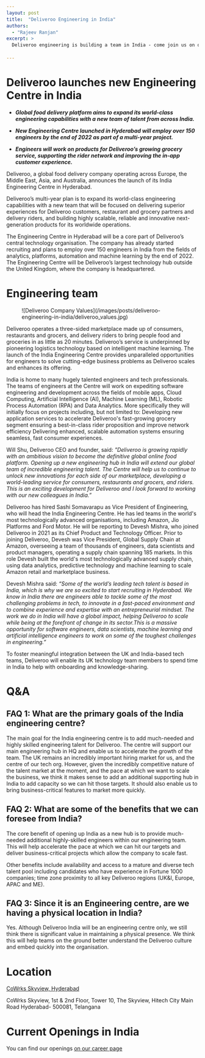 ```yaml
---
layout: post
title:  "Deliveroo Engineering in India"
authors:
  - "Rajeev Ranjan"
excerpt: >
  Deliveroo engineering is building a team in India - come join us on our journey to become the definitive food delivery company!

---
```


# Deliveroo launches new Engineering Centre in India

* ***Global food delivery platform aims to expand its world-class engineering capabilities with a new team of talent from across India.***

* ***New Engineering Centre launched in Hyderabad will employ over 150 engineers by the end of 2022 as part of a multi-year project.***

* ***Engineers will work on products for Deliveroo’s growing grocery service, supporting the rider network and improving the in-app customer experience.***

Deliveroo, a global food delivery company operating across Europe, the Middle East, Asia, and Australia, announces the launch of its India Engineering Centre in Hyderabad.

Deliveroo’s multi-year plan is to expand its world-class engineering capabilities with a new team that will be focused on delivering superior experiences for Deliveroo customers, restaurant and grocery partners and delivery riders, and building highly scalable, reliable and innovative next-generation products for its worldwide operations.

The Engineering Centre in Hyderabad will be a core part of Deliveroo’s central technology organisation. The company has already started recruiting and plans to employ over 150 engineers in India from the fields of analytics, platforms, automation and machine learning by the end of 2022. The Engineering Centre will be Deliveroo’s largest technology hub outside the United Kingdom, where the company is headquartered.

# Engineering team

<figure>
![Deliveroo Company Values](/images/posts/deliveroo-engineering-in-india/deliveroo_values.jpg)
</figure>

Deliveroo operates a three-sided marketplace made up of consumers, restaurants and grocers, and delivery riders to bring people food and groceries in as little as 20 minutes. Deliveroo’s service is underpinned by pioneering logistics technology based on intelligent machine learning. The launch of the India Engineering Centre provides unparalleled opportunities for engineers to solve cutting-edge business problems as Deliveroo scales and enhances its offering.

India is home to many hugely talented engineers and tech professionals. The teams of engineers at the Centre will work on expediting software engineering and development across the fields of mobile apps, Cloud Computing, Artificial Intelligence (AI), Machine Learning (ML), Robotic Process Automation (RPA) and Data Analytics. More specifically they will initially focus on projects including, but not limited to:
Developing new application services to accelerate Deliveroo's fast-growing grocery segment
ensuring a best-in-class rider proposition and improve network efficiency
Delivering enhanced, scalable automation systems
ensuring seamless, fast consumer experiences.

Will Shu, Deliveroo CEO and founder, said: *"Deliveroo is growing rapidly with an ambitious vision to become the definitive global online food platform. Opening up a new engineering hub in India will extend our global team of incredible engineering talent. The Centre will help us to continue to unlock new innovations for each side of our marketplace, developing a world-leading service for consumers, restaurants and grocers, and riders. This is an exciting development for Deliveroo and I look forward to working with our new colleagues in India.”*

Deliveroo has hired Sashi Somavarapu as Vice President of Engineering, who will head the India Engineering Centre. He has led teams in the world's most technologically advanced organisations, including Amazon, Jio Platforms and Ford Motor. He will be reporting to Devesh Mishra, who joined Deliveroo in 2021 as its Chief Product and Technology Officer. Prior to joining Deliveroo, Devesh was Vice President, Global Supply Chain at Amazon, overseeing a team of thousands of engineers, data scientists and product managers, operating a supply chain spanning 185 markets. In this role Devesh built the world's most technologically advanced supply chain, using data analytics, predictive technology and machine learning to scale Amazon retail and marketplace business.

Devesh Mishra said: *“Some of the world’s leading tech talent is based in India, which is why we are so excited to start recruiting in Hyderabad. We know in India there are engineers able to tackle some of the most challenging problems in tech, to innovate in a fast-paced environment and to combine experience and expertise with an entrepreneurial mindset. The work we do in India will have a global impact, helping Deliveroo to scale while being at the forefront of change in its sector.This is a massive opportunity for software engineers, data scientists, machine learning and artificial intelligence engineers to work on some of the toughest challenges in engineering.”*

To foster meaningful integration between the UK and India-based tech teams, Deliveroo will enable its UK technology team members to spend time in India to help with onboarding and knowledge-sharing.

# Q&A

## FAQ 1: What are the primary goals of the India engineering centre?

The main goal for the India engineering centre is to add much-needed and highly skilled engineering talent for Deliveroo. The centre will support our main engineering hub in HQ and enable us to accelerate the growth of the team. The UK remains an incredibly important hiring market for us, and the centre of our tech org. However, given the incredibly competitive nature of the talent market at the moment, and the pace at which we want to scale the business, we think it makes sense to add an additional supporting hub in India to add capacity so we can hit those targets. It should also enable us to bring business-critical features to market more quickly.

## FAQ 2: What are some of the benefits that we can foresee from India?

The core benefit of opening up India as a new hub is to provide much-needed additional highly-skilled engineers within our engineering team. This will help accelerate the pace at which we can hit our targets and deliver business-critical projects which allow the company to scale fast.

Other benefits include availability and access to a mature and diverse tech talent pool including candidates who have experience in Fortune 1000 companies; time zone proximity to all key Deliveroo regions (UK&I, Europe, APAC and ME).

## FAQ 3: Since it is an Engineering centre, are we having a physical location in India?

Yes. Although Deliveroo India will be an engineering centre only, we still think there is significant value in maintaining a physical presence. We think this will help teams on the ground better understand the Deliveroo culture and embed quickly into the organisation.

# Location

[CoWrks Skyview, Hyderabad](https://goo.gl/maps/y7xZXmEuLsg8Begi7)

CoWrks Skyview,
1st & 2nd Floor, Tower 10, The Skyview,
Hitech City Main Road
Hyderabad- 500081, Telangana

# Current Openings in India

You can find our openings [on our career page](https://careers.deliveroo.co.uk/?country=india&remote=&remote=true&team=any#filter-careers)
